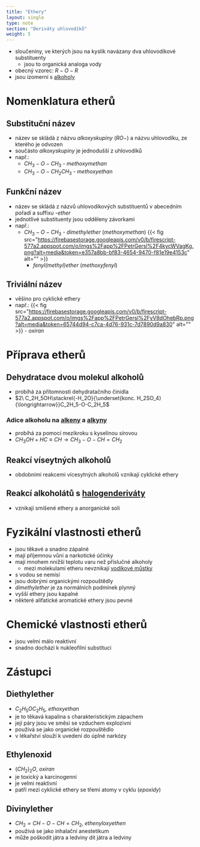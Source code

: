 ```yaml
---
title: "Ethery"
layout: single
type: note
section: "Deriváty uhlovodíků"
weight: 5
---
```

- sloučeniny, ve kterých jsou na kyslík navázany dva uhlovodíkové substituenty
    - jsou to organická analoga vody
- obecný vzorec: $R-O-R$
- jsou izomerní s [alkoholy](/notes/research/chemistry/organic-chemistry/carbohydrate-derivatives/alcohols)
# Nomenklatura etherů
## Substituční název
- název se skládá z názvu _alkoxyskupiny_ ($RO-$) a názvu uhlovodíku, ze kterého je odvozen
- součásto _alkoxyskupiny_ je jednodušší z uhlovodíků
- např.:
    - $CH_3-O-CH_3$ - _methoxymethan_
    - $CH_3-O-CH_2CH_3$ - _methoxyethan_
## Funkční název
- název se skládá z názvů uhlovodíkových substituentů v abecedním pořadí a suffixu _-ether_
- jednotlivé substituenty jsou odděleny závorkami
- např.:
    - $CH_3-O-CH_3$ - _dimethylether_ (_methoxymethan_)
    {{< fig src="https://firebasestorage.googleapis.com/v0/b/firescript-577a2.appspot.com/o/imgs%2Fapp%2FPetrGersl%2F4kycWVagKg.png?alt=media&token=e357a8bb-bf83-4654-9470-f81e19e4153c" alt="" >}}
        - _fenyl(methyl)ether_ (_methoxyfenyl_)
## Triviální název
- věšino pro cyklické ethery
- např.:
    {{< fig src="https://firebasestorage.googleapis.com/v0/b/firescript-577a2.appspot.com/o/imgs%2Fapp%2FPetrGersl%2FyV8dOhebRp.png?alt=media&token=65744d94-c7ca-4d76-931c-7d7890d9a830" alt="" >}}
        - _oxiran_
# Příprava etherů
## Dehydratace dvou molekul alkoholů
- probíhá za přítomnosti dehydratačního činidla
- $2\ C_2H_5OH\stackrel{-H_2O}{\underset{konc. H_2SO_4}{\longrightarrow}}C_2H_5-O-C_2H_5$
### Adice alkoholu na [alkeny](/notes/research/chemistry/organic-chemistry/carbohydrates/alkenes,-polyenes-and-cycloalkenes) a [alkyny](/notes/research/chemistry/organic-chemistry/carbohydrates/alkynes)
- probíhá za pomocí mezikroku s kyselinou sírovou
- $CH_3OH+HC\equiv{CH}\longrightarrow{CH_3-O-CH=CH_2}$
## Reakcí víseytných alkoholů
- obdobními reakcemi vícesytných alkoholů vznikají cyklické ethery
## Reakcí alkoholátů s [halogenderiváty](/notes/research/chemistry/organic-chemistry/carbohydrate-derivatives/halide-derivatives)
- vznikají smíšené ethery a anorganické soli
# Fyzikální vlastnosti etherů
- jsou těkavé a snadno zápalné
- mají příjemnou vůni a narkotické účinky
- mají mnohem nnižší teplotu varu než příslučné alkoholy
    - mezi molekulami etheru nevznikají [vodíkové můstky](/notes/research/chemistry/general-chemistry/chemical-bonds/hydrogen-bonding)
- s vodou se nemísí
- jsou dobrými organickými rozpouštědly
- _dimethylether_ je za normálních podmínek plynný
- vyšší ethery jsou kapalné
- některé alifatické aromatické ethery jsou pevné
# Chemické vlastnosti etherů
- jsou velmi málo reaktivní
- snadno dochází k nukleofilní substituci
# Zástupci
## Diethylether
- $C_2H_5OC_2H_5$, _ethoxyethan_
- je to těkavá kapalina s charakteristickým zápachem
- její páry jsou ve směsi se vzduchem explozivní
- používá se jako organické rozpouštědlo
- v lékařství slouží k uvedení do úplné narkózy
## Ethylenoxid
- $(CH_2)_2O$, _oxiran_
- je toxický a karcinogenní
- je velmi reaktivní
- patří mezi cyklické ethery se třemi atomy v cyklu (_epoxidy_)
## Divinylether
- $CH_2=CH-O-CH=CH_2$, _ethenyloxyethen_
- používá se jako inhalační anestetikum
- může poškodit játra a ledviny
dit játra a ledviny
